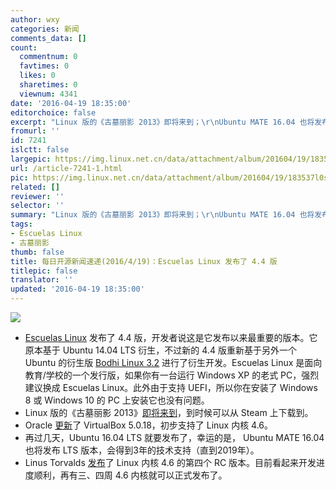 ```yaml
---
author: wxy
categories: 新闻
comments_data: []
count:
  commentnum: 0
  favtimes: 0
  likes: 0
  sharetimes: 0
  viewnum: 4341
date: '2016-04-19 18:35:00'
editorchoice: false
excerpt: "Linux 版的《古墓丽影 2013》即将来到；\r\nUbuntu MATE 16.04 也将发布 LTS 版本"
fromurl: ''
id: 7241
islctt: false
largepic: https://img.linux.net.cn/data/attachment/album/201604/19/183537l0sbslmy0bmz27z0.jpg
url: /article-7241-1.html
pic: https://img.linux.net.cn/data/attachment/album/201604/19/183537l0sbslmy0bmz27z0.jpg.thumb.jpg
related: []
reviewer: ''
selector: ''
summary: "Linux 版的《古墓丽影 2013》即将来到；\r\nUbuntu MATE 16.04 也将发布 LTS 版本"
tags:
- Escuelas Linux
- 古墓丽影
thumb: false
title: 每日开源新闻速递(2016/4/19)：Escuelas Linux 发布了 4.4 版
titlepic: false
translator: ''
updated: '2016-04-19 18:35:00'
---
```


![](https://img.linux.net.cn/data/attachment/album/201604/19/183537l0sbslmy0bmz27z0.jpg)


* [Escuelas Linux](https://sourceforge.net/projects/escuelaslinux/) 发布了 4.4 版，开发者说这是它发布以来最重要的版本。它原本基于 Ubuntu 14.04 LTS 衍生，不过新的 4.4 版重新基于另外一个 Ubuntu 的衍生版 [Bodhi Linux 3.2](http://news.softpedia.com/news/bodhi-linux-3-2-0-is-out-bodhi-linux-4-0-coming-in-august-based-on-ubuntu-16-04-502393.shtml) 进行了衍生开发。Escuelas Linux 是面向教育/学校的一个发行版，如果你有一台运行 Windows XP 的老式 PC，强烈建议换成 Escuelas Linux。此外由于支持 UEFI，所以你在安装了 Windows 8 或 Windows 10 的 PC 上安装它也没有问题。
* Linux 版的《古墓丽影 2013》[即将来到](http://www.feralinteractive.com/en/news/611/)，到时候可以从 Steam 上下载到。
* Oracle [更新](https://www.virtualbox.org/wiki/Changelog)了 VirtualBox 5.0.18，初步支持了 Linux 内核 4.6。
* 再过几天，Ubuntu 16.04 LTS 就要发布了，幸运的是， Ubuntu MATE 16.04 也将发布 LTS 版本，会得到3年的技术支持（直到2019年）。
* Linus Torvalds [发布](http://lkml.iu.edu/hypermail/linux/kernel/1604.2/00610.html)了 Linux 内核 4.6 的第四个 RC 版本。目前看起来开发进度顺利，再有三、四周 4.6 内核就可以正式发布了。